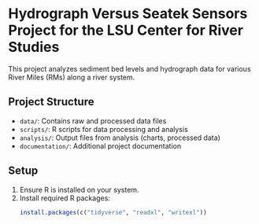 # Hydrograph Versus Seatek Sensors Project for the LSU Center for River Studies

This project analyzes sediment bed levels and hydrograph data for various River Miles (RMs) along a river system.

## Project Structure

- `data/`: Contains raw and processed data files
- `scripts/`: R scripts for data processing and analysis
- `analysis/`: Output files from analysis (charts, processed data)
- `documentation/`: Additional project documentation

## Setup

1. Ensure R is installed on your system.
2. Install required R packages:
   ```R
   install.packages(c("tidyverse", "readxl", "writexl"))

